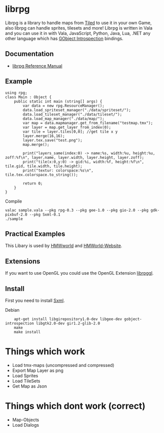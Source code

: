 librpg
=========

Librpg is a library to handle maps from [Tiled](https://github.com/bjorn/tiled/) to use it in your own Game, also librpg can handle sprites, tilesets and more!
Librpg is written in Vala and you can use it in with Vala, JavaScript, Python, Java, Lua, .NET any other language which has [GObject Introspection](https://live.gnome.org/GObjectIntrospection) bindings.
        
Documentation
-------------

 * [librpg Reference Manual](http://doc.hmworld.eu)
        
Example
-------

```vala
using rpg;
class Main : Object {
	public static int main (string[] args) {
		var data = new rpg.ResourceManager();
		data.load_spriteset_manager("./data/spriteset/");
		data.load_tileset_manager("./data/tileset/");
		data.load_map_manager("./data/map/");
		var map = data.mapmanager.get_from_filename("testmap.tmx");
		var layer = map.get_layer_from_index(0);
		var tile = layer.tiles[0,0]; //get tile x y
		layer.merge(16,16);
		layer.tex.save("test.png");
		map.merge();

		print("layers_same(index:0) -> name:%s, width:%u, height:%u, zoff:%f\n", layer.name, layer.width, layer.height, layer.zoff);
		print("tile(x:0,y:0) -> gid:%i, width:%f, height:%f\n", tile.gid, tile.width, tile.height);
		print("textur: colorspace:%s\n", tile.tex.colorspace.to_string());
		
		return 0;
	}
}

```

Compile
```
valac sample.vala --pkg rpg-0.3 --pkg gee-1.0 --pkg gio-2.0 --pkg gdk-pixbuf-2.0 --pkg Sxml-0.1
./sample
```	
Practical Examples
------------------

This Libary is used by [HMWworld](https://github.com/JumpLink/HMWorld) and [HMWorld-Website](https://github.com/JumpLink/HMWorld-Website).


Extensions
----------
If you want to use OpenGL you could use the OpenGL Extension [librpggl](https://github.com/JumpLink/librpggl).


Install
-------

First you need to install [Sxml](https://github.com/JumpLink/simple-xml-reader-vala).

Debian

        apt-get install libgirepository1.0-dev libgee-dev gobject-introspection libgtk2.0-dev gir1.2-glib-2.0
        make
        make install

Things which work
=================
* Load tmx-maps (uncompressed and compressed)
* Export Map Layer as png
* Load Sprites
* Load TileSets
* Get Map as Json

Things which dont work (correct)
=================
* Map-Objects
* Load Dialogs
